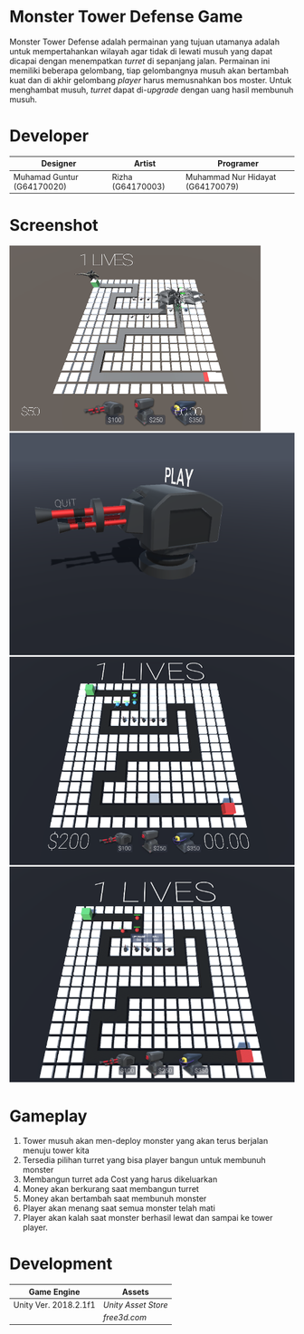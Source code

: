 # Monster Tower Defense Game

Monster Tower Defense adalah permainan yang tujuan utamanya adalah untuk mempertahankan wilayah agar tidak di lewati musuh yang dapat dicapai dengan menempatkan *turret* di sepanjang jalan. Permainan ini memiliki beberapa gelombang, tiap gelombangnya musuh akan bertambah kuat dan di akhir gelombang *player* harus memusnahkan bos moster. Untuk menghambat musuh, *turret* dapat di-*upgrade* dengan uang hasil membunuh musuh.

# Developer
| Designer | Artist | Programer |
| ------ | ------ | ------ | 
| Muhamad Guntur (G64170020) | Rizha (G64170003) | Muhammad Nur Hidayat (G64170079) |

# Screenshot

![alt text](https://github.com/MGunturG/Monster-Tower-Defense-Game/blob/master/TowerDefenseTutorial/Screenshot/1.PNG "Gambar 1")
![alt text](https://github.com/MGunturG/Monster-Tower-Defense-Game/blob/master/TowerDefenseTutorial/Screenshot/2.PNG "Gambar 2")
![alt text](https://github.com/MGunturG/Monster-Tower-Defense-Game/blob/master/TowerDefenseTutorial/Screenshot/3.PNG "Gambar 3")
![alt text](https://github.com/MGunturG/Monster-Tower-Defense-Game/blob/master/TowerDefenseTutorial/Screenshot/4.PNG "Gambar 4")

# Gameplay
1. Tower musuh akan men-deploy monster yang akan terus berjalan menuju tower kita
2. Tersedia pilihan turret yang bisa player bangun untuk membunuh monster
3. Membangun turret ada Cost yang harus dikeluarkan 
4. Money akan berkurang saat membangun turret
5. Money akan bertambah saat membunuh monster
6. Player akan menang saat semua monster telah mati
7. Player akan kalah saat monster berhasil lewat dan sampai ke tower player.

# Development
| Game Engine | Assets |
| ----------- | ------ |
| Unity Ver. 2018.2.1f1 | *Unity Asset Store* |
| | *free3d.com* |